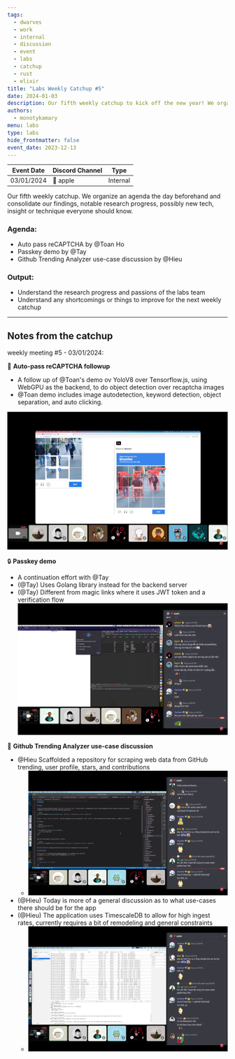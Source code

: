 ```yaml
---
tags:
  - dwarves
  - work
  - internal
  - discussion
  - event
  - labs
  - catchup
  - rust
  - elixir
title: "Labs Weekly Catchup #5"
date: 2024-01-03
description: Our fifth weekly catchup to kick off the new year! We organize an agenda the day beforehand and consolidate our findings, notable research progress, possibly new tech, insight or technique everyone should know.
authors:
  - monotykamary
menu: labs
type: labs
hide_frontmatter: false
event_date: 2023-12-13
---
```


| Event Date                                                                                                                                                                                                                                                                                                                                                                                                                                                                                                                                                                                                                                                                                                                                                                                                    | Discord Channel | Type     |
| ------------------------------------------------------------------------------------------------------------------------------------------------------------------------------------------------------------------------------------------------------------------------------------------------------------------------------------------------------------------------------------------------------------------------------------------------------------------------------------------------------------------------------------------------------------------------------------------------------------------------------------------------------------------------------------------------------------------------------------------------------------------------------------------------------------- | --------------- | -------- |
| 03/01/2024 | 🍎 apple   | Internal |

Our fifth weekly catchup. We organize an agenda the day beforehand and consolidate our findings, notable research progress, possibly new tech, insight or technique everyone should know.

### Agenda:
- Auto pass reCAPTCHA by @Toan Ho
- Passkey demo by @Tay
- Github Trending Analyzer use-case discussion by @Hieu

### Output:
- Understand the research progress and passions of the labs team
- Understand any shortcomings or things to improve for the next weekly catchup

---

## Notes from the catchup
weekly meeting #5 - 03/01/2024:

🤖 **Auto-pass reCAPTCHA followup**
- A follow up of @Toan's demo ov YoloV8 over Tensorflow.js, using WebGPU as the backend, to do object detection over recaptcha images
- @Toan demo includes image autodetection, keyword detection, object separation, and auto clicking.

![](assets/labs-weekly-catchup-5-20240105153824098.webp)

🔒 **Passkey demo**
- A continuation effort with @Tay
- (@Tay) Uses Golang library instead for the backend server
- (@Tay) Different from magic links where it uses JWT token and a verification flow
![](assets/labs-weekly-catchup-5-20240105154513918.webp)

🚀 **Github Trending Analyzer use-case discussion**
- @Hieu Scaffolded a repository for scraping web data from GitHub trending, user profile, stars, and contributions
	- ![](assets/labs-weekly-catchup-5-20240105155035154.webp)
- (@Hieu) Today is more of a general discussion as to what use-cases there should be for the app 
- (@Hieu) The application uses TimescaleDB to allow for high ingest rates, currently requires a bit of remodeling and general constraints
	- ![](assets/labs-weekly-catchup-5-20240105155040503.webp)